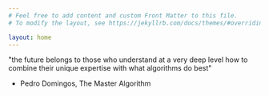 ```yaml
---
# Feel free to add content and custom Front Matter to this file.
# To modify the layout, see https://jekyllrb.com/docs/themes/#overriding-theme-defaults

layout: home
---
```


"the future belongs to those who understand at a very deep level how to combine their unique expertise with what algorithms do best" 

- Pedro Domingos, The Master Algorithm